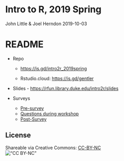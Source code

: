 Intro to R, 2019 Spring
================
John Little & Joel Herndon
2019-10-03

<!-- Edit the README.Rmd.  Readme.md is auto genererated -->

# README

  - Repo
    
      - <https://is.gd/intro2r_2019spring>
    
      - Rstudio.cloud: <https://is.gd/gentler>

  - Slides -
        <https://rfun.library.duke.edu/intro2r/slides>

  - Surveys
    
      - [Pre-survey](https://docs.google.com/forms/d/e/1FAIpQLSdtAb8OFb8ii2_5o6z0a_m8P-Owa0Bh4N4ouhLUZ3RJ7KbAiA/viewform)
      - [Questions during
        workshop](https://docs.google.com/document/d/162S6yinlPCo3azRhvaSJckj_8c2g7Bf-_B5wZ-xIHqI/edit?usp=sharing)
      - [Post-Survey](https://docs.google.com/forms/d/e/1FAIpQLSdczFPtCOfQxXTF14gje2NN3B5y0IR1SutLQe_oeQawHE5k5A/viewform)

## License

Shareable via Creative Commons:
[CC-BY-NC](https://creativecommons.org/licenses/by-nc/4.0/)<br> ![“CC
BY-NC”](images/by-nc.png)
